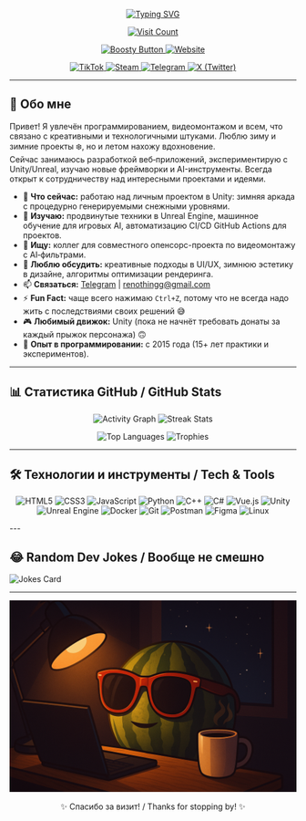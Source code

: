 <p align="center">
<a href="https://git.io/typing-svg"><img src="https://readme-typing-svg.demolab.com?font=Nunito+&weight=900&size=35&pause=1000&color=09F716&width=435&lines=%D0%94%D0%BE%D0%B1%D1%80%D0%BE+%D0%BF%D0%BE%D0%B6%D0%B0%D0%BB%D0%BE%D0%B2%D0%B0%D1%82%D1%8C!;%D0%AD%D1%82%D0%BE+GitHub+ReNothingg" alt="Typing SVG" /></a>
</p> 

<p align="center">
  <a href="https://github.com/renothingg">
    <img src="https://count.getloli.com/get/@renothingg?theme=rule34" alt="Visit Count" />
  </a>
</p> 
 
<p align="center">
  <a href="https://boosty.to/blootber" target="_blank">
    <img src="https://img.shields.io/badge/Поддержать%20на%20Boosty-FF5C00?style=for-the-badge&logo=boosty&logoColor=white" alt="Boosty Button" /> </a>
  <a href="https://renothingg.github.io/ReNothingg/"><img src="https://img.shields.io/badge/🌐-Мой%20сайт-4ABCF1?style=for-the-badge&logo=google-chrome&logoColor=white" alt="Website" /></a>
</p>


<p align="center">
  <a href="https://www.tiktok.com/@renothingg" target="_blank">
    <img src="https://img.shields.io/badge/TikTok-%23000000?style=for-the-badge&logo=tiktok&logoColor=white" alt="TikTok" />
  </a>
  <a href="https://steamcommunity.com/id/Arbuzekkk" target="_blank">
    <img src="https://img.shields.io/badge/Steam-%23181B21?style=for-the-badge&logo=steam&logoColor=white" alt="Steam" />
  </a>
  <a href="https://t.me/ReNothingg" target="_blank">
    <img src="https://img.shields.io/badge/Telegram-0088CC?style=for-the-badge&logo=telegram&logoColor=white" alt="Telegram" />
  </a>
  <a href="https://x.com/BLOOTBER515" target="_blank">
    <img src="https://img.shields.io/badge/X-%23000000?style=for-the-badge&logo=twitter&logoColor=white" alt="X (Twitter)" />
  </a>
</p>

---

## 👋 Обо мне 
Привет! Я увлечён программированием, видеомонтажом и всем, что связано с креативными и технологичными штуками. Люблю зиму и зимние проекты ❄️, но и летом нахожу вдохновение.  
Сейчас занимаюсь разработкой веб‑приложений, экспериментирую с Unity/Unreal, изучаю новые фреймворки и AI-инструменты. Всегда открыт к сотрудничеству над интересными проектами и идеями.
- 🔭 **Что сейчас:** работаю над личным проектом в Unity: зимняя аркада с процедурно генерируемыми снежными уровнями.  
- 🌱 **Изучаю:** продвинутые техники в Unreal Engine, машинное обучение для игровых AI, автоматизацию CI/CD GitHub Actions для проектов.  
- 👯 **Ищу:** коллег для совместного опенсорс-проекта по видеомонтажу с AI‑фильтрами.  
- 💬 **Люблю обсудить:** креативные подходы в UI/UX, зимнюю эстетику в дизайне, алгоритмы оптимизации рендеринга.  
- 📫 **Связаться:** [Telegram](https://t.me/ReNothingg) | renothingg@gmail.com  
- ⚡ **Fun Fact:** чаще всего нажимаю `Ctrl+Z`, потому что не всегда надо жить с последствиями своих решений 😅  
- 🎮 **Любимый движок:** Unity (пока не начнёт требовать донаты за каждый прыжок персонажа) 🙃  
- 📆 **Опыт в программировании:** с 2015 года (15+ лет практики и экспериментов).

---

## 📊 Статистика GitHub / GitHub Stats
<p align="center">
  <img src="https://github-readme-activity-graph.vercel.app/graph?username=renothingg&bg_color=0d1117&color=58a6ff&line=58a6ff&point=58a6ff&area=true&area_color=161b22&radius=8&hide_border=true" alt="Activity Graph" />
  <img src="https://github-readme-streak-stats.herokuapp.com/?user=ReNothingg&theme=dark&hide_border=true" alt="Streak Stats" />
</p>
<p align="center">
  <img src="https://github-readme-stats.vercel.app/api/top-langs/?username=renothingg&layout=compact&langs_count=6&theme=dark&hide_border=true" alt="Top Languages" />
  <img src="https://github-profile-trophy.vercel.app/?username=renothingg&theme=dark&no-bg=true&no-frame=true&margin-w=10&margin-h=10" alt="Trophies" />
</p>

---

## 🛠️ Технологии и инструменты / Tech & Tools
<p align="center">
  <img src="https://img.shields.io/badge/HTML5-E34F26?style=for-the-badge&logo=html5" alt="HTML5"/>
  <img src="https://img.shields.io/badge/CSS3-1572B6?style=for-the-badge&logo=css3" alt="CSS3"/>
  <img src="https://img.shields.io/badge/JavaScript-F7DF1E?style=for-the-badge&logo=javascript" alt="JavaScript"/>
  <img src="https://img.shields.io/badge/Python-3776AB?style=for-the-badge&logo=python" alt="Python"/>
  <img src="https://img.shields.io/badge/C++-00599C?style=for-the-badge&logo=c%2B%2B" alt="C++"/>
  <img src="https://img.shields.io/badge/C%23-239120?style=for-the-badge&logo=c-sharp" alt="C#"/>
  <img src="https://img.shields.io/badge/Vue.js-35495E?style=for-the-badge&logo=vuedotjs" alt="Vue.js"/>
  <img src="https://img.shields.io/badge/Unity-000000?style=for-the-badge&logo=unity" alt="Unity"/>
  <img src="https://img.shields.io/badge/Unreal_Engine-0E1128?style=for-the-badge&logo=unrealengine" alt="Unreal Engine"/>
  <img src="https://img.shields.io/badge/Docker-2496ED?style=for-the-badge&logo=docker" alt="Docker"/>
  <img src="https://img.shields.io/badge/Git-F05032?style=for-the-badge&logo=git" alt="Git"/>
  <img src="https://img.shields.io/badge/Postman-FF6C37?style=for-the-badge&logo=postman" alt="Postman"/>
  <img src="https://img.shields.io/badge/Figma-F24E1E?style=for-the-badge&logo=figma" alt="Figma"/>
  <img src="https://img.shields.io/badge/Linux-FCC624?style=for-the-badge&logo=linux" alt="Linux"/>
</p>
---

## 😂 Random Dev Jokes / Вообще не смешно

![Jokes Card](https://readme-jokes.vercel.app/api?hideBorder&theme=cobalt&qColor=%23944bcc)

---

<p align="center">
  <img src="render1.png" alt="Render1" />
</p>

<p align="center">✨ Спасибо за визит! / Thanks for stopping by! ✨</p>
